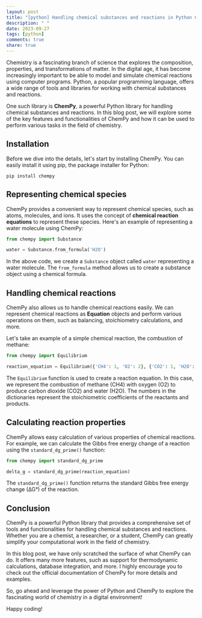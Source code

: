 ```yaml
---
layout: post
title: "[python] Handling chemical substances and reactions in Python ChemPy"
description: " "
date: 2023-09-27
tags: [python]
comments: true
share: true
---
```


Chemistry is a fascinating branch of science that explores the composition, properties, and transformations of matter. In the digital age, it has become increasingly important to be able to model and simulate chemical reactions using computer programs. Python, a popular programming language, offers a wide range of tools and libraries for working with chemical substances and reactions.

One such library is **ChemPy**, a powerful Python library for handling chemical substances and reactions. In this blog post, we will explore some of the key features and functionalities of ChemPy and how it can be used to perform various tasks in the field of chemistry.

## Installation

Before we dive into the details, let's start by installing ChemPy. You can easily install it using pip, the package installer for Python:

```
pip install chempy
```

## Representing chemical species

ChemPy provides a convenient way to represent chemical species, such as atoms, molecules, and ions. It uses the concept of **chemical reaction equations** to represent these species. Here's an example of representing a water molecule using ChemPy:

```python
from chempy import Substance

water = Substance.from_formula('H2O')
```

In the above code, we create a `Substance` object called `water` representing a water molecule. The `from_formula` method allows us to create a substance object using a chemical formula.

## Handling chemical reactions

ChemPy also allows us to handle chemical reactions easily. We can represent chemical reactions as **Equation** objects and perform various operations on them, such as balancing, stoichiometry calculations, and more.

Let's take an example of a simple chemical reaction, the combustion of methane:

```python
from chempy import Equilibrium

reaction_equation = Equilibrium({'CH4': 1, 'O2': 2}, {'CO2': 1, 'H2O': 2})
```

The `Equilibrium` function is used to create a reaction equation. In this case, we represent the combustion of methane (CH4) with oxygen (O2) to produce carbon dioxide (CO2) and water (H2O). The numbers in the dictionaries represent the stoichiometric coefficients of the reactants and products.

## Calculating reaction properties

ChemPy allows easy calculation of various properties of chemical reactions. For example, we can calculate the Gibbs free energy change of a reaction using the `standard_dg_prime()` function:

```python
from chempy import standard_dg_prime

delta_g = standard_dg_prime(reaction_equation)
```

The `standard_dg_prime()` function returns the standard Gibbs free energy change (∆G°) of the reaction.

## Conclusion

ChemPy is a powerful Python library that provides a comprehensive set of tools and functionalities for handling chemical substances and reactions. Whether you are a chemist, a researcher, or a student, ChemPy can greatly simplify your computational work in the field of chemistry.

In this blog post, we have only scratched the surface of what ChemPy can do. It offers many more features, such as support for thermodynamic calculations, database integration, and more. I highly encourage you to check out the official documentation of ChemPy for more details and examples.

So, go ahead and leverage the power of Python and ChemPy to explore the fascinating world of chemistry in a digital environment!

Happy coding!